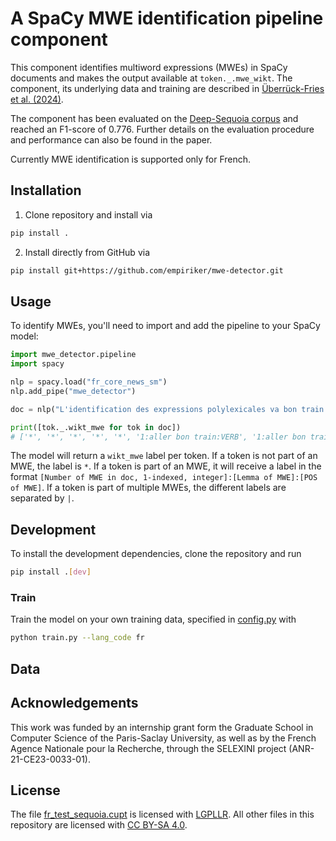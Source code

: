 # A SpaCy MWE identification pipeline component

This component identifies multiword expressions (MWEs) in SpaCy documents and makes the output available at `token._.mwe_wikt`. The component, its underlying data and training are described in [Überrück-Fries et al. (2024)](https://aclanthology.org/2024.nlp4call-1.19/).

The component has been evaluated on the [Deep-Sequoia corpus](https://deep-sequoia.inria.fr/) and reached an F1-score of 0.776. Further details on the evaluation procedure and performance can also be found in the paper.

Currently MWE identification is supported only for French.

## Installation

1. Clone repository and install via

```bash
pip install .
```

2. Install directly from GitHub via

```bash
pip install git+https://github.com/empiriker/mwe-detector.git
```

## Usage

To identify MWEs, you'll need to import and add the pipeline to your SpaCy model:

```python
import mwe_detector.pipeline
import spacy

nlp = spacy.load("fr_core_news_sm")
nlp.add_pipe("mwe_detector")

doc = nlp("L'identification des expressions polylexicales va bon train.")

print([tok._.wikt_mwe for tok in doc])
# ['*', '*', '*', '*', '*', '1:aller bon train:VERB', '1:aller bon train:VERB', '1:aller bon train:VERB', '*']
```

The model will return a `wikt_mwe` label per token. If a token is not part of an MWE, the label is `*`. If a token is part of an MWE, it will receive a label in the format `[Number of MWE in doc, 1-indexed, integer]:[Lemma of MWE]:[POS of MWE]`. If a token is part of multiple MWEs, the different labels are separated by `|`.

## Development

To install the development dependencies, clone the repository and run

```bash
pip install .[dev]
```

### Train

Train the model on your own training data, specified in [config.py](./mwe_detector/config.py) with

```bash
python train.py --lang_code fr
```

## Data

## Acknowledgements

This work was funded by an internship grant form the Graduate School in Computer Science of the Paris-Saclay University, as well as by the French Agence Nationale pour la Recherche, through the SELEXINI project (ANR-21-CE23-0033-01).

## License

The file [fr_test_sequoia.cupt](./data/fr_test_sequoia.cupt) is licensed with [LGPLLR](./LICENSE-LGPLLR). All other files in this repository are licensed with [CC BY-SA 4.0](./LICENSE).
